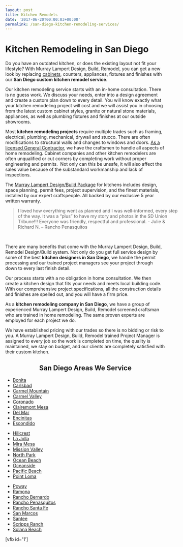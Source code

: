 ```yaml
---
layout: post
title: Kitchen Remodels
date: '2017-06-20T00:00:03+00:00'
permalink: /san-diego-kitchen-remodeling-services/
---
```

<h1 class="mainhead">Kitchen Remodeling in San Diego</h1>
Do you have an outdated kitchen, or does the existing layout not fit your lifestyle? With Murray Lampert Design, Build, Remodel, you can get a new look by replacing <a href="/san-diego-custom-cabinet-construction-services/">cabinets</a>, counters, appliances, fixtures and finishes with our <strong>San Diego custom kitchen remodel service</strong>.

Our kitchen remodeling service starts with an in-home consultation. There is no guess work. We discuss your needs, enter into a design agreement and create a custom plan down to every detail. You will know exactly what your kitchen remodeling project will cost and we will assist you in choosing from the latest custom cabinet styles, granite or natural stone materials, appliances, as well as plumbing fixtures and finishes at our outside showrooms.

Most <strong>kitchen remodeling projects</strong> require multiple trades such as framing, electrical, plumbing, mechanical, drywall and stucco. There are often modifications to structural walls and changes to windows and doors. <a href="/about/">As a licensed General Contractor</a>, we have the craftsmen to handle all aspects of home remodeling. Cabinet companies and other kitchen remodelers are often unqualified or cut corners by completing work without proper engineering and permits.  Not only can this be unsafe, it will also affect the sales value because of the substandard workmanship and lack of inspections.

The <a href="/san-diego-design-build-contractors/">Murray Lampert Design/Build Package</a> for kitchens includes design, space planning, permit fees, project supervision, and the finest materials, installed by our expert craftspeople. All backed by our exclusive 5 year written warranty.
<blockquote style="width: 100%;">I loved how everything went as planned and I was well-informed, every step of the way. It was a “plus” to have my story and photos in the SD Union Tribune!!! Everyone was friendly, respectful and professional.
<span class="author">- Julie &amp; Richard N. – Rancho Penasquitos</span></blockquote>
&nbsp;

There are many benefits that come with the Murray Lampert Design, Build, Remodel Design/Build system. Not only do you get full service design by some of the best <strong>kitchen designers in San Diego</strong>, we handle the permit processing and our trained project managers see your project through down to every last finish detail.

Our process starts with a no obligation in home consultation. We then create a kitchen design that fits your needs and meets local building code. With our comprehensive project specifications, all the construction details and finishes are spelled out, and you will have a firm price.

As a <strong>kitchen remodeling company in San Diego</strong>, we have a group of experienced Murray Lampert Design, Build, Remodel screened craftsman who are trained in home remodeling. The same proven experts are employed for each project we do.

We have established pricing with our trades so there is no bidding or risk to you. A Murray Lampert Design, Build, Remodel trained Project Manager is assigned to every job so the work is completed on time, the quality is maintained, we stay on budget, and our clients are completely satisfied with their custom kitchen.
<h2 class="cityp-title center" style="text-align: center;">San Diego Areas We Service</h2>
<div class="inline-cities row">
<div class="city-pages-grp col-md-4">
<ul>
 	<li><a href="http://murraylampert.com/kitchen-remodeling-bonita">Bonita</a></li>
 	<li><a href="http://murraylampert.com/kitchen-remodeling-carlsbad">Carlsbad</a></li>
 	<li><a href="http://murraylampert.com/kitchen-remodeling-carmel-mountain">Carmel Mountain</a></li>
 	<li><a href="http://murraylampert.com/kitchen-remodeling-carmel-valley">Carmel Valley</a></li>
 	<li><a href="http://murraylampert.com/kitchen-remodeling-coronado">Coronado</a></li>
 	<li><a href="http://murraylampert.com/kitchen-remodel-clairemont-mesa">Clairemont Mesa</a></li>
 	<li><a href="http://murraylampert.com/kitchen-remodeling-del-mar">Del Mar</a></li>
 	<li><a href="http://murraylampert.com/kitchen-remodeling-encinitas">Encinitas</a></li>
 	<li><a href="http://murraylampert.com/kitchen-remodeling-escondido">Escondido</a></li>
</ul>
</div>
<div class="city-pages-grp col-md-4">
<ul>
 	<li><a href="http://murraylampert.com/kitchen-remodeling-hillcrest">Hillcrest</a></li>
 	<li><a href="http://murraylampert.com/kitchen-remodeling-la-jolla">La Jolla</a></li>
 	<li><a href="http://murraylampert.com/kitchen-remodeling-mira-mesa">Mira Mesa</a></li>
 	<li><a href="http://murraylampert.com/kitchen-remodeling-mission-valley">Mission Valley</a></li>
 	<li><a href="http://murraylampert.com/kitchen-remodeling-north-park">North Park</a></li>
 	<li><a href="http://murraylampert.com/kitchen-remodeling-ocean-beach">Ocean Beach</a></li>
 	<li><a href="http://murraylampert.com/kitchen-remodeling-oceanside">Oceanside</a></li>
 	<li><a href="http://murraylampert.com/kitchen-remodeling-pacific-beach">Pacific Beach</a></li>
 	<li><a href="http://murraylampert.com/kitchen-remodeling-point-loma">Point Loma</a></li>
</ul>
</div>
<div class="city-pages-grp col-md-4">
<ul>
 	<li><a href="http://murraylampert.com/kitchen-remodeling-poway">Poway</a></li>
 	<li><a href="http://murraylampert.com/kitchen-remodeling-ramona">Ramona</a></li>
 	<li><a href="http://murraylampert.com/kitchen-remodel-rancho-bernardo">Rancho Bernardo</a></li>
 	<li><a href="http://murraylampert.com/kitchen-remodeling-rancho-penasquitos">Rancho Penasquitos</a></li>
 	<li><a href="http://murraylampert.com/kitchen-remodeling-rancho-santa-fe">Rancho Santa Fe</a></li>
 	<li><a href="http://murraylampert.com/kitchen-remodel-san-marcos">San Marcos</a></li>
 	<li><a href="http://murraylampert.com/kitchen-remodeling-santee">Santee</a></li>
 	<li><a href="http://murraylampert.com/kitchen-remodeling-scripps-ranch">Scripps Ranch</a></li>
 	<li><a href="http://murraylampert.com/kitchen-remodeling-solana-beach">Solana Beach</a></li>
</ul>
</div>
</div>
[vfb id='1']
